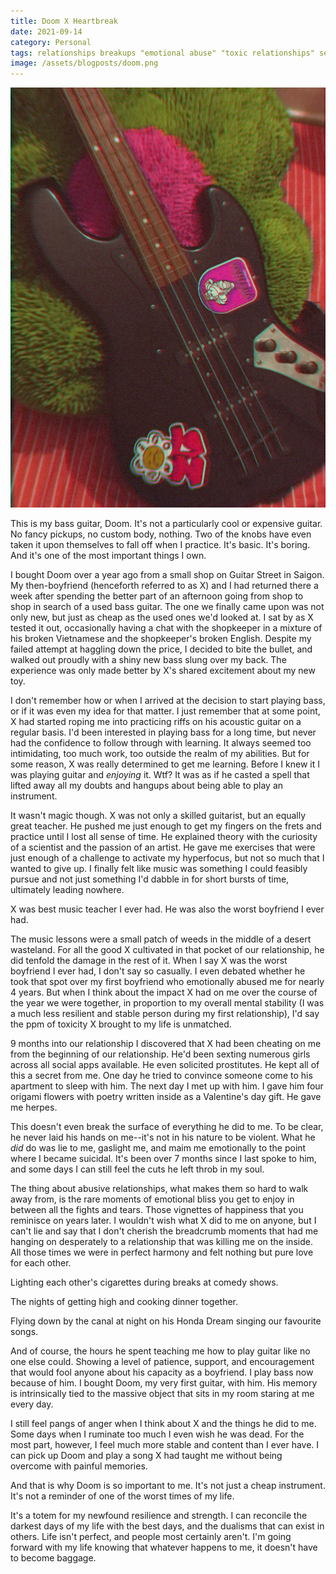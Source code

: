 ```yaml
---
title: Doom X Heartbreak
date: 2021-09-14
category: Personal
tags: relationships breakups "emotional abuse" "toxic relationships" self-improvement
image: /assets/blogposts/doom.png
---
```

<img src="/assets/blogposts/doom.png">

<p>This is my bass guitar, Doom. It's not a particularly cool or expensive guitar. No fancy pickups, no custom body, nothing. Two of the knobs have even taken it upon themselves to fall off when I practice. It's basic. It's boring. And it's one of the most important things I own.</p>
<!--more-->

<p>I bought Doom over a year ago from a small shop on Guitar Street in Saigon. My then-boyfriend (henceforth referred to as X) and I had returned there a week after spending the better part of an afternoon going from shop to shop in search of a used bass guitar. The one we finally came upon was not only new, but just as cheap as the used ones we'd looked at. I sat by as X tested it out, occasionally having a chat with the shopkeeper in a mixture of his broken Vietnamese and the shopkeeper's broken English. Despite my failed attempt at haggling down the price, I decided to bite the bullet, and walked out proudly with a shiny new bass slung over my back. The experience was only made better by X's shared excitement about my new toy.</p>

<p>I don't remember how or when I arrived at the decision to start playing bass, or if it was even my idea for that matter. I just remember that at some point, X had started roping me into practicing riffs on his acoustic guitar on a regular basis. I'd been interested in playing bass for a long time, but never had the confidence to follow through with learning. It always seemed too intimidating, too much work, too outside the realm of my abilities. But for some reason, X was really determined to get me learning. Before I knew it I was playing guitar and <em>enjoying</em> it. Wtf? It was as if he casted a spell that lifted away all my doubts and hangups about being able to play an instrument.</p>

<p>It wasn't magic though. X was not only a skilled guitarist, but an equally great teacher. He pushed me just enough to get my fingers on the frets and practice until I lost all sense of time. He explained theory with the curiosity of a scientist and the passion of an artist. He gave me exercises that were just enough of a challenge to activate my hyperfocus, but not so much that I wanted to give up. I finally felt like music was something I could feasibly pursue and not just something I'd dabble in for short bursts of time, ultimately leading nowhere.</p>

<p>X was best music teacher I ever had. He was also the worst boyfriend I ever had.</p>

<p>The music lessons were a small patch of weeds in the middle of a desert wasteland. For all the good X cultivated in that pocket of our relationship, he did tenfold the damage in the rest of it. When I say X was the worst boyfriend I ever had, I don't say so casually. I even debated whether he took that spot over my first boyfriend who emotionally abused me for nearly 4 years. But when I think about the impact X had on me over the course of the year we were together, in proportion to my overall mental stability (I was a much less resilient and stable person during my first relationship), I'd say the ppm of toxicity X brought to my life is unmatched.</p>

<p>9 months into our relationship I discovered that X had been cheating on me from the beginning of our relationship. He'd been sexting numerous girls across all social apps available. He even solicited prostitutes. He kept all of this a secret from me. One day he tried to convince someone come to his apartment to sleep with him. The next day I met up with him. I gave him four origami flowers with poetry written inside as a Valentine's day gift. He gave me herpes.</p>

<p>This doesn't even break the surface of everything he did to me. To be clear, he never laid his hands on me--it's not in his nature to be violent. What he <em>did</em> do was lie to me, gaslight me, and maim me emotionally to the point where I became suicidal. It's been over 7 months since I last spoke to him, and some days I can still feel the cuts he left throb in my soul.</p>

<p>The thing about abusive relationships, what makes them so hard to walk away from, is the rare moments of emotional bliss you get to enjoy in between all the fights and tears. Those vignettes of happiness that you reminisce on years later. I wouldn't wish what X did to me on anyone, but I can't lie and say that I don't cherish the breadcrumb moments that had me hanging on desperately to a relationship that was killing me on the inside. All those times we were in perfect harmony and felt nothing but pure love for each other. 

<p>Lighting each other's cigarettes during breaks at comedy shows.</p>

<p>The nights of getting high and cooking dinner together.</p>

<p>Flying down by the canal at night on his Honda Dream singing our favourite songs.</p>

<p>And of course, the hours he spent teaching me how to play guitar like no one else could. Showing a level of patience, support, and encouragement that would fool anyone about his capacity as a boyfriend. I play bass now because of him. I bought Doom, my very first guitar, with him. His memory is intrinsically tied to the massive object that sits in my room staring at me every day.</p>

<p>I still feel pangs of anger when I think about X and the things he did to me. Some days when I ruminate too much I even wish he was dead. For the most part, however, I feel much more stable and content than I ever have. I can pick up Doom and play a song X had taught me without being overcome with painful memories.</p>

<p>And that is why Doom is so important to me. It's not just a cheap instrument. It's not a reminder of one of the worst times of my life.</p>

<p>It's a totem for my newfound resilience and strength. I can reconcile the darkest days of my life with the best days, and the dualisms that can exist in others. Life isn't perfect, and people most certainly aren't. I'm going forward with my life knowing that whatever happens to me, it doesn't have to become baggage.</p>




